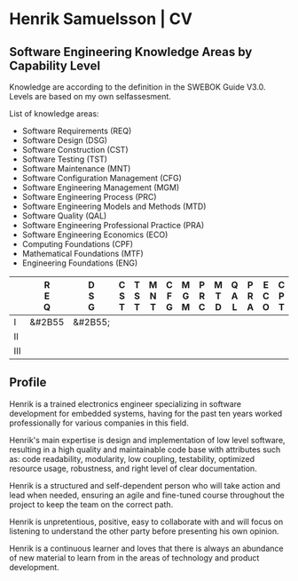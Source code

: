 # Henrik Samuelsson | CV

## Software Engineering Knowledge Areas by Capability Level

Knowledge are according to the definition in the SWEBOK Guide V3.0. Levels are based on my own selfassesment.

List of knowledge areas:

- Software Requirements (REQ)  
- Software Design (DSG)
- Software Construction (CST)
- Software Testing (TST)
- Software Maintenance (MNT)
- Software Configuration Management (CFG)
- Software Engineering Management (MGM)
- Software Engineering Process (PRC)
- Software Engineering Models and Methods (MTD)
- Software Quality (QAL)
- Software Engineering Professional Practice (PRA)
- Software Engineering Economics (ECO)
- Computing Foundations (CPF)
- Mathematical Foundations (MTF)
- Engineering Foundations (ENG)


|     | R</BR>E</BR>Q| D</BR>S</BR>G | C</BR>S</BR>T | T</BR>S</BR>T | M</BR>N</BR>T | C</BR>F</BR>G | M</BR>G</BR>M | P</BR>R</BR>C | M</BR>T</BR>D | Q</BR>A</BR>L | P</BR>R</BR>A | E</BR>C</BR>O | C</BR>P</BR>T | M</BR>T</BR>H | E</BR>N</BR>G |
| --- | ---    | --- | --- | --- | --- | --- | --- | --- | --- | --- | --- | --- | --- | --- | --- |
| I   | &#2B55 | &#2B55; |     |     |     |     |     |     |     |     |     |     |     |     |     |
| II  |        |         |     |     |     |     |     |     |     |     |     |     |     |     |     |
| III |        |         |     |     |     |     |     |     |     |     |     |     |     |     |     |

## Profile

Henrik is a trained electronics engineer specializing in software development for embedded systems, having for the past ten years worked professionally for various companies in this field.

Henrik's main expertise is design and implementation of low level software, resulting in a high quality and maintainable code base with attributes such as: code readability, modularity, low coupling, testability, optimized resource usage, robustness, and right level of clear documentation.

Henrik is a structured and self-dependent person who will take action and lead when needed, ensuring an agile and fine-tuned course throughout the project to keep the  team on the correct path.

Henrik is unpretentious, positive, easy to collaborate with and will focus on listening to understand the other party before presenting his own opinion.

Henrik is a continuous learner and loves that there is always an abundance of new material to learn from in the areas of technology and product development.

<!--
**HenrikSamuelsson/henriksamuelsson** is a ✨ _special_ ✨ repository because its `README.md` (this file) appears on your GitHub profile.

Here are some ideas to get you started:

- 🔭 I’m currently working on ...
- 🌱 I’m currently learning ...
- 👯 I’m looking to collaborate on ...
- 🤔 I’m looking for help with ...
- 💬 Ask me about ...
- 📫 How to reach me: ...
- 😄 Pronouns: ...
- ⚡ Fun fact: ...
-->
